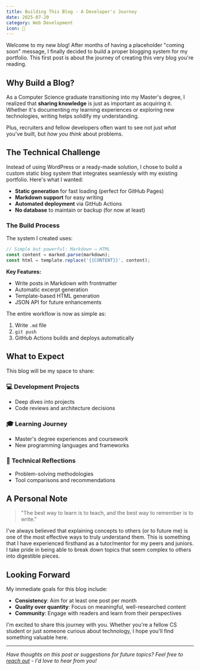 ```yaml
---
title: Building This Blog - A Developer's Journey
date: 2025-07-20
category: Web Development
icon: 🚀
---
```


Welcome to my new blog! After months of having a placeholder "coming soon" message, I finally decided to build a proper blogging system for my portfolio. This first post is about the journey of creating this very blog you're reading.

## Why Build a Blog?

As a Computer Science graduate transitioning into my Master's degree, I realized that **sharing knowledge** is just as important as acquiring it. Whether it's documenting my learning experiences or exploring new technologies, writing helps solidify my understanding.

Plus, recruiters and fellow developers often want to see not just *what* you've built, but *how you think* about problems.

## The Technical Challenge

Instead of using WordPress or a ready-made solution, I chose to build a custom static blog system that integrates seamlessly with my existing portfolio. Here's what I wanted:

- **Static generation** for fast loading (perfect for GitHub Pages)
- **Markdown support** for easy writing
- **Automated deployment** via GitHub Actions
- **No database** to maintain or backup (for now at least)

### The Build Process

The system I created uses:

```js
// Simple but powerful: Markdown → HTML
const content = marked.parse(markdown);
const html = template.replace('{{CONTENT}}', content);
```

**Key Features:**
- Write posts in Markdown with frontmatter
- Automatic excerpt generation
- Template-based HTML generation
- JSON API for future enhancements

The entire workflow is now as simple as:
1. Write `.md` file
2. `git push`
3. GitHub Actions builds and deploys automatically

## What to Expect

This blog will be my space to share:

### 💻 **Development Projects**
- Deep dives into projects
- Code reviews and architecture decisions

### 🎓 **Learning Journey**
- Master's degree experiences and coursework
- New programming languages and frameworks

### 🤔 **Technical Reflections**
- Problem-solving methodologies
- Tool comparisons and recommendations

## A Personal Note

> "The best way to learn is to teach, and the best way to remember is to write."

I've always believed that explaining concepts to others (or to future me) is one of the most effective ways to truly understand them. This is something that I have experienced firsthand as a tutor/mentor for my peers and juniors. I take pride in being able to break down topics that seem complex to others into digestible pieces.

## Looking Forward

My immediate goals for this blog include:

- **Consistency**: Aim for at least one post per month
- **Quality over quantity**: Focus on meaningful, well-researched content
- **Community**: Engage with readers and learn from their perspectives

I'm excited to share this journey with you. Whether you're a fellow CS student or just someone curious about technology, I hope you'll find something valuable here.

---

*Have thoughts on this post or suggestions for future topics? Feel free to [reach out](../index.html#contact) - I'd love to hear from you!*